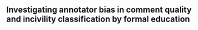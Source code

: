 ## Investigating annotator bias in comment quality and incivility classification by formal education

